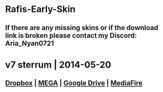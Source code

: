 # Rafis-Early-Skin
## If there are any missing skins or if the download link is broken please contact my Discord: Aria_Nyan0721

# v7 sterrum | 2014-05-20
## [Dropbox](https://www.dropbox.com/scl/fi/1o8pa879d29qkizubteqb/v7-sterrum.osk?rlkey=8egk35pmqn0y4b8io0otlpjnl&st=ek729y1w&dl=0) | [MEGA](https://mega.nz/file/ITFiHarK#jk2F32U3UxRhuL9gjYFyNPaiNahzDXYE-WABfZDaj68) | [Google Drive](https://drive.google.com/file/d/1begbkJITgUQSnNWUoFGDsgh-d9_SEctc/view?usp=drive_link) | [MediaFire](https://www.mediafire.com/file/lhngdcd14aymxs5/v7_sterrum.osk/file)
